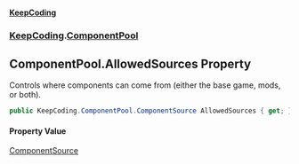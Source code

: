 #### [KeepCoding](index.md 'index')
### [KeepCoding](KeepCoding.md 'KeepCoding').[ComponentPool](ComponentPool.md 'KeepCoding.ComponentPool')
## ComponentPool.AllowedSources Property
Controls where components can come from (either the base game, mods, or both).  
```csharp
public KeepCoding.ComponentPool.ComponentSource AllowedSources { get; }
```
#### Property Value
[ComponentSource](ComponentPool_ComponentSource.md 'KeepCoding.ComponentPool.ComponentSource')
